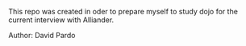 This repo was created in oder to prepare myself to study dojo for the current interview with Alliander.

Author: David Pardo
